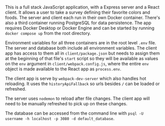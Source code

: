 This is a full stack JavaScript application, with a Express server and a React client. It allows a user to take a survey defining their favorite colors and foods. The server and client each run in their own Docker container. There's also a third container running PostgreSQL for data persistence. The app requires Docker Desktop or Docker Engine and can be started by running `docker compose up` from the root directory.

Environment variables for all three containers are in the root level `.env` file. The server and database both include all environment variables. The client app has access to them all in `client/package.json` but needs to assign them at the beginning of that file's `start` script so they will be available as values on the `env` argument in `client/webpack.config.js`, where the entire `env` object is made available to the React app as `process.env`.

The client app is serve by `webpack-dev-server` which also handles hot reloading. It uses the `historyApiFallback` so urls besides `/` can be loaded or refreshed.

The server uses `nodemon` to reload after file changes. The client app will need to be manually refreshed to pick up on these changes.

The database can be accessed from the command line with `psql -U username -h localhost -p 3080 -d default_database`.
